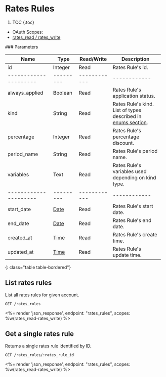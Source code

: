 # Rates Rules

1. TOC
{:toc}

<ul class="nav nav-pills pull-right" role="tablist">
  <li class="disabled"><a>OAuth Scopes:</a></li>
  <li class="active">
    <a href="#rates_read-rates_write" role="tab" data-toggle="pill">
      rates_read / rates_write
    </a>
  </li>
</ul>

<div class="tab-content" markdown="1">
  <div class="tab-pane active" id="rates_read-rates_write" markdown="1">
### Parameters

Name                 | Type    | Read/Write | Description
---------------------|---------|------------|------------
id                   | Integer | Read       | Rates Rule's id.
---------------------|---------|------------|------------
always_applied       | Boolean | Read       | Rates Rule's application status.
kind                 | String  | Read       | Rates Rule's kind. List of types described in [enums section](/reference/enums#rates-rules-types).
percentage           | Integer | Read       | Rates Rule's percentage discount.
period_name          | String  | Read       | Rates Rule's period name.
variables            | Text    | Read       | Rates Rule's variables used depending on kind type.
---------------------|---------|------------|------------
start_date           | [Date](/reference/formats#date--time) | Read       | Rates Rule's start date.
end_date             | [Date](/reference/formats#date--time) | Read       | Rates Rule's end date.
created_at           | [Time](/reference/formats#date--time) | Read       | Rates Rule's create time.
updated_at           | [Time](/reference/formats#date--time) | Read       | Rates Rule's update time.
{: class="table table-bordered"}
  </div>
</div>

## List rates rules

List all rates rules for given account.

~~~
GET /rates_rules
~~~

<%= render 'json_response', endpoint: "rates_rules", scopes: %w(rates_read-rates_write) %>

## Get a single rates rule

Returns a single rates rule identified by ID.

~~~
GET /rates_rules/:rates_rule_id
~~~

<%= render 'json_response', endpoint: "rates_rules", scopes: %w(rates_read-rates_write) %>
